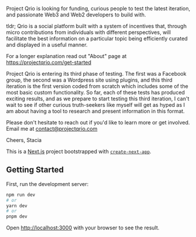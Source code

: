 Project Qrio is looking for funding, curious people to test the latest iteration, and passionate Web3 and Web2 developers to build with. 

tldr; Qrio is a social platform built with a system of incentives that, through micro contributions from individuals with different perspectives, will facilitate the best information on a particular topic being efficiently curated and displayed in a useful manner.

For a longer explanation read out "About" page at https://projectqrio.com/get-started

Project Qrio is entering its third phase of testing. The first was a Facebook group, the second was a Wordpress site using plugins, and this third iteration is the first version coded from scratch which includes some of the most basic custom functionality. So far, each of these tests has produced exciting results, and as we prepare to start testing this third iteration, I can't wait to see if other curious truth-seekers like myself will get as hyped as I am about having a tool to research and present information in this format.

Please don't hesitate to reach out if you'd like to learn more or get involved. Email me at contact@projectqrio.com


Cheers,
Stacia 





This is a [Next.js](https://nextjs.org/) project bootstrapped with [`create-next-app`](https://github.com/vercel/next.js/tree/canary/packages/create-next-app).

## Getting Started

First, run the development server:

```bash
npm run dev
# or
yarn dev
# or
pnpm dev
```

Open [http://localhost:3000](http://localhost:3000) with your browser to see the result.

